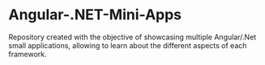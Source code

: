 # Angular-.NET-Mini-Apps
Repository created with the objective of showcasing multiple Angular/.Net small applications, allowing to learn about the different aspects of each framework.

